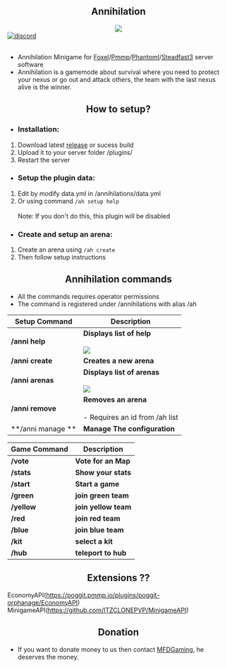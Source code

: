 <div align="center">
	<h2>Annihilation</h2>
</div>
<div align=center>
	<a href="https://github.com/NTT1906/Annihilation">
		<img src="https://i.ibb.co/7nTV8vx/1591333964460.png">
	</a>
	<div align=left>
		<a href="https://discord.gg/emSrPFn">
		        <img src="https://img.shields.io/discord/598415377478844442?color=blue&label=discord&style=plastic" alt="discord">
		</a>
	<br><br>
	</div>
</div>

- Annihilation Minigame for [Foxel](https://github.com/BedrockPlay/Foxel)/[Pmmp](https://github.com/pmmp/PocketMine-MP)/[PhantomI](https://github.com/CV98/Phantom)/[Steadfast3](https://github.com/MFDGaming/Steadfast3) server software<br>
- Annihilation is a gamemode about survival where you need to protect your nexus or go out and attack others, the team with the last nexus alive is the winner.

<div align="center">
	<h2>How to setup?</h2>
</div>

 - <h3>Installation:</h3>
 1. Download latest [release](https://github.com/ITZCLONEPVP/Annihilation-3) or sucess build
 2. Upload it to your server folder /plugins/
 3. Restart the server
 
 -  <h3>Setup the plugin data:</h3>
1. Edit by modify data.yml in /annihilations/data.yml
2. Or using command `/ah setup help` <br><br>
Note: If you don't do this, this plugin will be disabled

 -  <h3>Create and setup an arena:</h3>
1. Create an arena using `/ah create`
2. Then follow setup instructions

<div align="center">
	<h2>Annihilation commands</h2>
</div>

- All the commands requires operator permissions
- The command is registered under /annihilations with alias /ah

| Setup Command | Description |
| --- | --- |
| **/anni help** | **Displays list of help**<br><br>![](https://i.ibb.co/p2jnYmM/obrazek.png) |
| **/anni create** | **Creates a new arena** |
| **/anni arenas** | **Displays list of arenas**<br><br>![](https://i.ibb.co/QPPsz37/obrazek.png) |
| **/anni remove** | **Removes an arena**<br><br>- Requires an id from /ah list |
| **/anni manage ** | **Manage The configuration** 

| Game Command | Description |
| --- | --- |
| **/vote** | **Vote for an Map**
| **/stats** | **Show your stats**
| **/start** | **Start a game**
| **/green** | **join green team**
| **/yellow** | **join yellow team**
| **/red** | **join red team**
| **/blue** | **join blue team**
| **/kit** | **select a kit**
| **/hub** | **teleport to hub**

<div align="center">
	<h2>Extensions ??</h2>
</div>

EconomyAPI(https://poggit.pmmp.io/plugins/poggit-orphanage/EconomyAPI)
MinigameAPI(https://github.com/ITZCLONEPVP/MinigameAPI)

<div align="center">
	<h2>Donation</h2>
</div>

- If you want to donate money to us then contact [MFDGaming](https://github.com/MFDGaming), he deserves the money.
